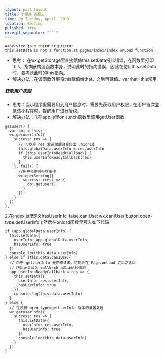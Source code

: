 ```yaml
---
layout: post_layout
title: 小程序 答题王
time: On Tuesday, April, 2018
location: BeiJing
pulished: true
excerpt_separator: "```"
---
```

```
WAService.js:3 thirdScriptError  
this.setData is not a function;at pages/index/index onLoad function;
```
 - 思考： 在wx.getStorage里直接赋值this.setData报此错误，在函数里打印this，指向该构造函数本身，说明此时的指向错误，因此在使用this.setData时，要考虑此时的this指向。
 - 解决办法：在该函数外层将this赋值给that，之后再赋值。var that=this常用


##### 获取用户权限
 - 思考：当小程序里需要用到用户信息时，需要先获取用户权限，在用户首次登录该小程序时，提醒用户进行授权。
 - 解决办法：
1.在app.js里onlaunch函数里调用getUser函数
``` 
getuser() {
  var obj = this;
  wx.getUserInfo({
    success: res => {
      // 可以将 res 发送给后台解码出 unionId
      this.globalData.userInfo = res.userInfo
      if (this.userInfoReadyCallback) {
        this.userInfoReadyCallback(res)
      }
    }, fail() {
      //用户拒绝则不然操作
      wx.openSetting({
        success: (res) => {
          obj.getuser();
        }
      });
    }
  })
},
```
2.在index.js里定义hasUserInfo: false,canIUse: wx.canIUse('button.open-type.getUserInfo'),然后在onload函数里写入如下代码</h6>
``` 
if (app.globalData.userInfo) {
  this.setData({
    userInfo: app.globalData.userInfo,
    hasUserInfo: true
  })
  console.log(this.data.userInfo)
} else if (this.data.canIUse){
  // 由于 getUserInfo 是网络请求，可能会在 Page.onLoad 之后才返回
  // 所以此处加入 callback 以防止这种情况
  app.userInfoReadyCallback = res => {
    this.setData({
      userInfo: res.userInfo,
      hasUserInfo: true
    })
    console.log(this.data.userInfo)
  }
} else {
  // 在没有 open-type=getUserInfo 版本的兼容处理
  wx.getUserInfo({
    success: res => {
      this.setData({
        userInfo: res.userInfo,
        hasUserInfo: true
      })
      console.log(this.data.userInfo)
    }
  })
}
```